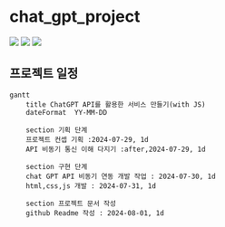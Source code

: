 # chat_gpt_project 

<img src="https://img.shields.io/badge/HTML5-E34F26?style=flat-square&logo=html5&logoColor=black"> <img src="https://img.shields.io/badge/CSS3-1572B6?style=flat-square&logo=CSS3&logoColor=black"> <img src="https://img.shields.io/badge/JavaScript-F7DF1E?style=flat-square&logo=JavaScript&logoColor=black">


## 프로젝트 일정

```mermaid
gantt
    title ChatGPT API를 활용한 서비스 만들기(with JS)
    dateFormat  YY-MM-DD

    section 기획 단계
    프로젝트 컨셉 기획 :2024-07-29, 1d
    API 비동기 통신 이해 다지기 :after,2024-07-29, 1d 

    section 구현 단계
    chat GPT API 비동기 연동 개발 작업 : 2024-07-30, 1d
    html,css,js 개발 : 2024-07-31, 1d

    section 프로젝트 문서 작성
    github Readme 작성 : 2024-08-01, 1d
```
